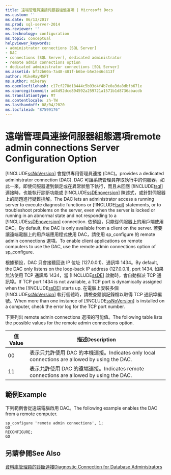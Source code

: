 ```yaml
---
title: 遠端管理員連接伺服器組態選項 | Microsoft Docs
ms.custom: ''
ms.date: 06/13/2017
ms.prod: sql-server-2014
ms.reviewer: ''
ms.technology: configuration
ms.topic: conceptual
helpviewer_keywords:
- administrator connections [SQL Server]
- DAC
- connections [SQL Server], dedicated administrator
- remote admin connections option
- dedicated administrator connections [SQL Server]
ms.assetid: bf32b60a-7a48-401f-b6be-b5e2e46c413f
author: MikeRayMSFT
ms.author: mikeray
ms.openlocfilehash: c17cf278d18444c5b93d4f4b7e0a3da8dbfb671e
ms.sourcegitcommit: ad4d92dce894592a259721a1571b1d8736abacdb
ms.translationtype: MT
ms.contentlocale: zh-TW
ms.lasthandoff: 08/04/2020
ms.locfileid: "87599176"
---
```

# <a name="remote-admin-connections-server-configuration-option"></a><span data-ttu-id="01f8b-102">遠端管理員連接伺服器組態選項</span><span class="sxs-lookup"><span data-stu-id="01f8b-102">remote admin connections Server Configuration Option</span></span>
  [!INCLUDE[ssNoVersion](../../includes/ssnoversion-md.md)] <span data-ttu-id="01f8b-103">會提供專用管理員連接 (DAC)。</span><span class="sxs-lookup"><span data-stu-id="01f8b-103">provides a dedicated administrator connection (DAC).</span></span> <span data-ttu-id="01f8b-104">DAC 可讓系統管理員存取執行中的伺服器，如此一來，即使伺服器遭到鎖定或在異常狀態下執行，而且未回應 [!INCLUDE[tsql](../../includes/tsql-md.md)] 連接時，也能執行診斷功能或 [!INCLUDE[ssDEnoversion](../../includes/ssdenoversion-md.md)] 陳述式，或針對伺服器上的問題進行疑難排解。</span><span class="sxs-lookup"><span data-stu-id="01f8b-104">The DAC lets an administrator access a running server to execute diagnostic functions or [!INCLUDE[tsql](../../includes/tsql-md.md)] statements, or to troubleshoot problems on the server, even when the server is locked or running in an abnormal state and not responding to a [!INCLUDE[ssDEnoversion](../../includes/ssdenoversion-md.md)] connection.</span></span> <span data-ttu-id="01f8b-105">依預設，只能從伺服器上的用戶端使用 DAC。</span><span class="sxs-lookup"><span data-stu-id="01f8b-105">By default, the DAC is only available from a client on the server.</span></span> <span data-ttu-id="01f8b-106">若要讓遠端電腦上的用戶端應用程式使用 DAC，請使用 sp_configure 的 remote admin connections 選項。</span><span class="sxs-lookup"><span data-stu-id="01f8b-106">To enable client applications on remote computers to use the DAC, use the remote admin connections option of sp_configure.</span></span>  
  
 <span data-ttu-id="01f8b-107">根據預設，DAC 只會接聽回送 IP 位址 (127.0.0.1)、通訊埠 1434。</span><span class="sxs-lookup"><span data-stu-id="01f8b-107">By default, the DAC only listens on the loop-back IP address (127.0.0.1), port 1434.</span></span> <span data-ttu-id="01f8b-108">如果無法使用 TCP 通訊埠 1434，當 [!INCLUDE[ssDE](../../includes/ssde-md.md)] 啟動時，會自動指派 TCP 通訊埠。</span><span class="sxs-lookup"><span data-stu-id="01f8b-108">If TCP port 1434 is not available, a TCP port is dynamically assigned when the [!INCLUDE[ssDE](../../includes/ssde-md.md)] starts up.</span></span> <span data-ttu-id="01f8b-109">在電腦上安裝多個 [!INCLUDE[ssNoVersion](../../includes/ssnoversion-md.md)] 執行個體時，請檢查錯誤記錄檔以取得 TCP 通訊埠編號。</span><span class="sxs-lookup"><span data-stu-id="01f8b-109">When more than one instance of [!INCLUDE[ssNoVersion](../../includes/ssnoversion-md.md)] is installed on a computer, check the error log for the TCP port number.</span></span>  
  
 <span data-ttu-id="01f8b-110">下表列出 remote admin connections 選項的可能值。</span><span class="sxs-lookup"><span data-stu-id="01f8b-110">The following table lists the possible values for the remote admin connections option.</span></span>  
  
|<span data-ttu-id="01f8b-111">值</span><span class="sxs-lookup"><span data-stu-id="01f8b-111">Value</span></span>|<span data-ttu-id="01f8b-112">描述</span><span class="sxs-lookup"><span data-stu-id="01f8b-112">Description</span></span>|  
|-----------|-----------------|  
|<span data-ttu-id="01f8b-113">0</span><span class="sxs-lookup"><span data-stu-id="01f8b-113">0</span></span>|<span data-ttu-id="01f8b-114">表示只允許使用 DAC 的本機連接。</span><span class="sxs-lookup"><span data-stu-id="01f8b-114">Indicates only local connections are allowed by using the DAC.</span></span>|  
|<span data-ttu-id="01f8b-115">1</span><span class="sxs-lookup"><span data-stu-id="01f8b-115">1</span></span>|<span data-ttu-id="01f8b-116">表示允許使用 DAC 的遠端連接。</span><span class="sxs-lookup"><span data-stu-id="01f8b-116">Indicates remote connections are allowed by using the DAC.</span></span>|  
  
## <a name="example"></a><span data-ttu-id="01f8b-117">範例</span><span class="sxs-lookup"><span data-stu-id="01f8b-117">Example</span></span>  
 <span data-ttu-id="01f8b-118">下列範例會從遠端電腦啟用 DAC。</span><span class="sxs-lookup"><span data-stu-id="01f8b-118">The following example enables the DAC from a remote computer.</span></span>  
  
```  
sp_configure 'remote admin connections', 1;  
GO  
RECONFIGURE;  
GO  
```  
  
## <a name="see-also"></a><span data-ttu-id="01f8b-119">另請參閱</span><span class="sxs-lookup"><span data-stu-id="01f8b-119">See Also</span></span>  
 [<span data-ttu-id="01f8b-120">資料庫管理員的診斷連接</span><span class="sxs-lookup"><span data-stu-id="01f8b-120">Diagnostic Connection for Database Administrators</span></span>](diagnostic-connection-for-database-administrators.md)  
  
  
